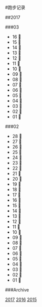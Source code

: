 #跑步记录

##2017


###03

* 16 🙇
* 15 💪
* 14 💪
* 13 💪
* 12 🙇
* 11 💪
* 10 💪
* 09 💪
* 08 💪
* 07 💪
* 06 💪
* 05 💪
* 04 💪
* 03 💪
* 02 💪
* 01 🙇

###02

* 28 🙇
* 27 🙇
* 26 🙇
* 25 🙇
* 24 🙇
* 23 🙇
* 22 🙇
* 21 💪
* 20 🙇
* 19 💪
* 18 💪
* 17 🙇
* 16 🙇
* 15 🙇
* 14 🙇
* 13 🙇
* 12 💪
* 11 💪
* 10 💪
* 09 🙇
* 08 🙇
* 07 🙇
* 06 🙇
* 05 🙇
* 04 💪
* 03 💪
* 02 💪
* 01 💪









###Archive

[2017](/archive/2017.md)
[2016](/archive/2016.md)
[2015](/archive/2015.md)

